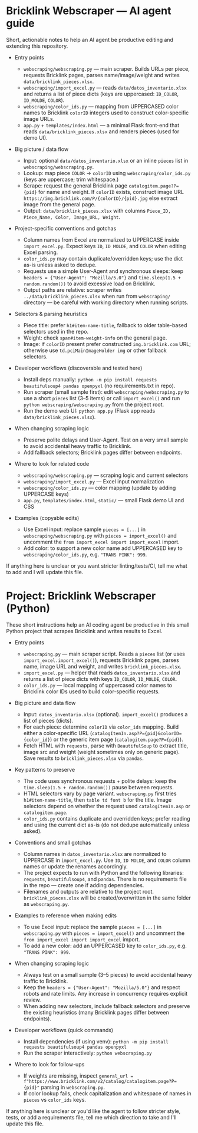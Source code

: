 <!-- Project-specific Copilot instructions for AI coding agents -->
# Bricklink Webscraper — AI agent guide

Short, actionable notes to help an AI agent be productive editing and extending this repository.

- Entry points
  - `webscraping/webscraping.py` — main scraper. Builds URLs per piece, requests Bricklink pages, parses name/image/weight and writes `data/bricklink_pieces.xlsx`.
  - `webscraping/import_excel.py` — reads `data/datos_inventario.xlsx` and returns a list of piece dicts (keys are uppercased: `ID_COLOR`, `ID_MOLDE`, `COLOR`).
  - `webscraping/color_ids.py` — mapping from UPPERCASED color names to Bricklink `colorID` integers used to construct color-specific image URLs.
  - `app.py` + `templates/index.html` — a minimal Flask front-end that reads `data/bricklink_pieces.xlsx` and renders pieces (used for demo UI).

- Big picture / data flow
  - Input: optional `data/datos_inventario.xlsx` or an inline `pieces` list in `webscraping/webscraping.py`.
  - Lookup: map piece `COLOR` -> `colorID` using `webscraping/color_ids.py` (keys are uppercase; trim whitespace.)
  - Scrape: request the general Bricklink page `catalogitem.page?P={pid}` for name and weight. If `colorID` exists, construct image URL `https://img.bricklink.com/P/{colorID}/{pid}.jpg` else extract image from the general page.
  - Output: `data/bricklink_pieces.xlsx` with columns `Piece_ID, Piece_Name, Color, Image_URL, Weight`.

- Project-specific conventions and gotchas
  - Column names from Excel are normalized to UPPERCASE inside `import_excel.py`. Expect keys `ID`, `ID MOLDE`, and `COLOR` when editing Excel parsing.
  - `color_ids.py` may contain duplicate/overridden keys; use the dict as-is unless asked to dedupe.
  - Requests use a simple User-Agent and synchronous sleeps: keep `headers = {"User-Agent": "Mozilla/5.0"}` and `time.sleep(1.5 + random.random())` to avoid excessive load on Bricklink.
  - Output paths are relative: scraper writes `../data/bricklink_pieces.xlsx` when run from `webscraping/` directory — be careful with working directory when running scripts.

- Selectors & parsing heuristics
  - Piece title: prefer `h1#item-name-title`, fallback to older table-based selectors used in the repo.
  - Weight: check `span#item-weight-info` on the general page.
  - Image: if `colorID` present prefer constructed `img.bricklink.com` URL; otherwise use `td.pciMainImageHolder img` or other fallback selectors.

- Developer workflows (discoverable and tested here)
  - Install deps manually: `python -m pip install requests beautifulsoup4 pandas openpyxl` (no requirements.txt in repo).
  - Run scraper (small sample first): edit `webscraping/webscraping.py` to use a short `pieces` list (3–5 items) or call `import_excel()` and run `python webscraping/webscraping.py` from the project root.
  - Run the demo web UI: `python app.py` (Flask app reads `data/bricklink_pieces.xlsx`).

- When changing scraping logic
  - Preserve polite delays and User-Agent. Test on a very small sample to avoid accidental heavy traffic to Bricklink.
  - Add fallback selectors; Bricklink pages differ between endpoints.

- Where to look for related code
  - `webscraping/webscraping.py` — scraping logic and current selectors
  - `webscraping/import_excel.py` — Excel input normalization
  - `webscraping/color_ids.py` — color mapping (update by adding UPPERCASE keys)
  - `app.py`, `templates/index.html`, `static/` — small Flask demo UI and CSS

- Examples (copyable edits)
  - Use Excel input: replace sample `pieces = [...]` in `webscraping/webscraping.py` with `pieces = import_excel()` and uncomment the `from import_excel import import_excel` import.
  - Add color: to support a new color name add UPPERCASED key to `webscraping/color_ids.py`, e.g. `"TRANS PINK": 999`.

If anything here is unclear or you want stricter linting/tests/CI, tell me what to add and I will update this file.
<!-- Project-specific Copilot instructions for AI coding agents -->
# Project: Bricklink Webscraper (Python)

These short instructions help an AI coding agent be productive in this small Python project that scrapes Bricklink and writes results to Excel.

- Entry points
  - `webscraping.py` — main scraper script. Reads a `pieces` list (or uses `import_excel.import_excel()`), requests Bricklink pages, parses name, image URL and weight, and writes `bricklink_pieces.xlsx`.
  - `import_excel.py` — helper that reads `datos_inventario.xlsx` and returns a list of piece dicts with keys `ID_COLOR`, `ID_MOLDE`, `COLOR`.
  - `color_ids.py` — local mapping of uppercased color names to Bricklink color IDs used to build color-specific requests.

- Big picture and data flow
  - Input: `datos_inventario.xlsx` (optional). `import_excel()` produces a list of pieces (dicts).
  - For each piece: determine `colorID` via `color_ids` mapping. Build either a color-specific URL (`catalogItemIn.asp?P={pid}&colorID={color_id}`) or the generic item page (`catalogitem.page?P={pid}`).
  - Fetch HTML with `requests`, parse with `BeautifulSoup` to extract title, image src and weight (weight sometimes only on generic page). Save results to `bricklink_pieces.xlsx` via `pandas`.

- Key patterns to preserve
  - The code uses synchronous requests + polite delays: keep the `time.sleep(1.5 + random.random())` pause between requests.
  - HTML selectors vary by page variant. `webscraping.py` first tries `h1#item-name-title`, then `table td font b` for the title. Image selectors depend on whether the request used `catalogItemIn.asp` or `catalogitem.page`.
  - `color_ids.py` contains duplicate and overridden keys; prefer reading and using the current dict as-is (do not dedupe automatically unless asked).

- Conventions and small gotchas
  - Column names in `datos_inventario.xlsx` are normalized to UPPERCASE in `import_excel.py`. Use `ID`, `ID MOLDE`, and `COLOR` column names or update the renames accordingly.
  - The project expects to run with Python and the following libraries: `requests`, `beautifulsoup4`, and `pandas`. There is no requirements file in the repo — create one if adding dependencies.
  - Filenames and outputs are relative to the project root. `bricklink_pieces.xlsx` will be created/overwritten in the same folder as `webscraping.py`.

- Examples to reference when making edits
  - To use Excel input: replace the sample `pieces = [...]` in `webscraping.py` with `pieces = import_excel()` and uncomment the `from import_excel import import_excel` import.
  - To add a new color: add an UPPERCASED key to `color_ids.py`, e.g. `"TRANS PINK": 999`.

- When changing scraping logic
  - Always test on a small sample (3–5 pieces) to avoid accidental heavy traffic to Bricklink.
  - Keep the `headers = {"User-Agent": "Mozilla/5.0"}` and respect robots and rate limits. Any increase in concurrency requires explicit review.
  - When adding new selectors, include fallback selectors and preserve the existing heuristics (many Bricklink pages differ between endpoints).

- Developer workflows (quick commands)
  - Install dependencies (if using venv): `python -m pip install requests beautifulsoup4 pandas openpyxl`
  - Run the scraper interactively: `python webscraping.py`

- Where to look for follow-ups
  - If weights are missing, inspect `general_url = f"https://www.bricklink.com/v2/catalog/catalogitem.page?P={pid}"` parsing in `webscraping.py`.
  - If color lookup fails, check capitalization and whitespace of names in `pieces` vs `color_ids` keys.

If anything here is unclear or you'd like the agent to follow stricter style, tests, or add a requirements file, tell me which direction to take and I'll update this file.
